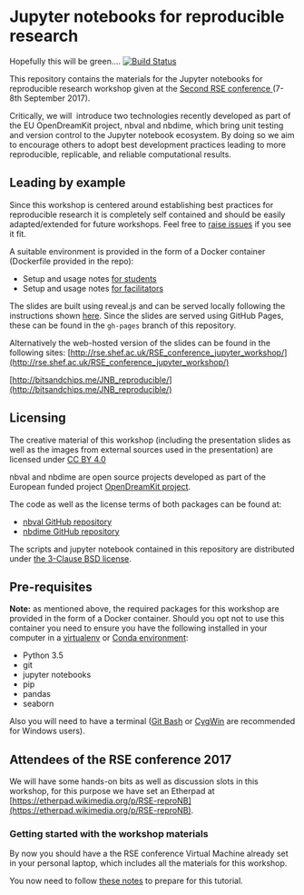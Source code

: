 # Jupyter notebooks for reproducible research

Hopefully this will be green....
[![Build Status](https://travis-ci.org/trallard/JNB_reproducible.svg?branch=master)](https://travis-ci.org/trallard/JNB_reproducible)

This repository contains the materials for the Jupyter notebooks for reproducible research workshop given at the [Second RSE conference ](http://rse.ac.uk/conf2017/) (7-8th September 2017).

Critically, we will  introduce two technologies recently developed as part of the EU OpenDreamKit project, nbval and nbdime, which bring unit testing and version control to the Jupyter notebook ecosystem.
By doing so we aim to encourage others to adopt best development practices leading to more reproducible, replicable, and reliable computational results.

## Leading by example

Since this workshop is centered  around establishing best practices for reproducible research it is completely self contained and should be easily adapted/extended for future
 workshops.
 Feel free to [raise issues](https://github.com/trallard/JNB_reproducible/issues) if you see it fit.

A suitable environment is provided in the form of a Docker container (Dockerfile provided in the repo):
 - Setup and usage notes [for students](./user_setup_notes.md)
 - Setup and usage notes [for facilitators](./facilitator_notes.md)

The slides are built using reveal.js and can be served locally following the instructions shown [here](https://github.com/hakimel/reveal.js/).
 Since the slides are served using GitHub Pages, these can be found in the `gh-pages` branch of this repository.

Alternatively the web-hosted version of the slides can be found in the following sites: [http://rse.shef.ac.uk/RSE_conference_jupyter_workshop/](http://rse.shef.ac.uk/RSE_conference_jupyter_workshop/)

[http://bitsandchips.me/JNB_reproducible/](http://bitsandchips.me/JNB_reproducible/)

## Licensing

The creative material of this workshop (including the presentation slides as well as the images from external sources used in the presentation) are licensed under [ CC BY 4.0 ](https://creativecommons.org/licenses/by/4.0/)

nbval and nbdime are open source projects developed as part of the European funded project [OpenDreamKit project](http://opendreamkit.org).

The code as well as the license terms of both packages can be found at:
- [nbval GitHub repository](https://github.com/computationalmodelling/nbval)
- [nbdime GitHub repository](https://github.com/jupyter/nbdime)

The scripts and jupyter notebook contained in this repository are distributed under [the 3-Clause BSD license](https://opensource.org/licenses/BSD-3-Clause).


## Pre-requisites

**Note:** as mentioned above, the required packages for this workshop are provided in the form of a Docker container.  Should you opt not to use this container you need to ensure you have the following installed in your computer in a [virtualenv](https://virtualenv.pypa.io/en/stable/) or [Conda environment](https://conda.io/docs/user-guide/tasks/manage-environments.html):
- Python 3.5
- git
- jupyter notebooks
- pip
- pandas
- seaborn

Also you will need to have a terminal ([Git Bash](https://git-for-windows.github.io/) or [CygWin](http://www.cygwin.com/) are recommended for Windows users).

## Attendees of the RSE conference 2017
We will have some hands-on bits as well as discussion slots in this workshop, for this purpose we have set an Etherpad at [https://etherpad.wikimedia.org/p/RSE-reproNB](https://etherpad.wikimedia.org/p/RSE-reproNB).


### Getting started with the workshop materials
By now you should have a the RSE conference Virtual Machine already set in your personal laptop, which includes all the materials for this workshop.

You now need to follow [these notes](./user_setup_notes.md) to prepare for this tutorial.
